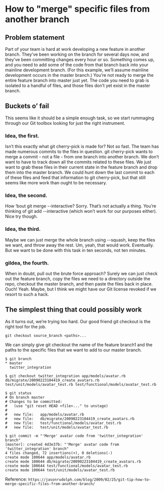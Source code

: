 # How to "merge" specific files from another branch

## Problem statement

Part of your team is hard at work developing a new feature in another branch. They’ve been working on the branch for several days now, and they’ve been committing changes every hour or so. Something comes up, and you need to add some of the code from that branch back into your mainline development branch. (For this example, we’ll assume mainline development occurs in the master branch.) You’re not ready to merge the entire feature branch into master just yet. The code you need to grab is isolated to a handful of files, and those files don’t yet exist in the master branch.

## Buckets o’ fail

This seems like it should be a simple enough task, so we start rummaging through our Git toolbox looking for just the right instrument.

### Idea, the first.

Isn’t this exactly what git cherry-pick is made for? Not so fast. The team has made numerous commits to the files in question. git cherry-pick wants to merge a commit - not a file - from one branch into another branch. We don’t want to have to track down all the commits related to these files. We just want to grab these files in their current state in the feature branch and drop them into the master branch. We could hunt down the last commit to each of these files and feed that information to git cherry-pick, but that still seems like more work than ought to be necessary.

### Idea, the second.

How ‘bout git merge --interactive? Sorry. That’s not actually a thing. You’re thinking of git add --interactive (which won’t work for our purposes either). Nice try though.

### Idea, the third.

Maybe we can just merge the whole branch using --squash, keep the files we want, and throw away the rest. Um, yeah, that would work. Eventually. But we want to be done with this task in ten seconds, not ten minutes.

### giIdea, the fourth.

When in doubt, pull out the brute force approach? Surely we can just check out the feature branch, copy the files we need to a directory outside the repo, checkout the master branch, and then paste the files back in place. Ouch! Yeah. Maybe, but I think we might have our Git license revoked if we resort to such a hack.

## The simplest thing that could possibly work

As it turns out, we’re trying too hard. Our good friend git checkout is the right tool for the job.

```shell script
git checkout source_branch <paths>...
```

We can simply give git checkout the name of the feature branch1 and the paths to the specific files that we want to add to our master branch.

```shell script
$ git branch
* master
  twitter_integration

$ git checkout twitter_integration app/models/avatar.rb db/migrate/20090223104419_create_avatars.rb test/unit/models/avatar_test.rb test/functional/models/avatar_test.rb

$ git status
# On branch master
# Changes to be committed:
#   (use "git reset HEAD <file>..." to unstage)
#
#	new file:   app/models/avatar.rb
#	new file:   db/migrate/20090223104419_create_avatars.rb
#	new file:   test/functional/models/avatar_test.rb
#	new file:   test/unit/models/avatar_test.rb

$ git commit -m "'Merge' avatar code from 'twitter_integration' branch"
[master]: created 4d3e37b: "'Merge' avatar code from 'twitter_integration' branch"
4 files changed, 72 insertions(+), 0 deletions(-)
create mode 100644 app/models/avatar.rb
create mode 100644 db/migrate/20090223104419_create_avatars.rb
create mode 100644 test/functional/models/avatar_test.rb
create mode 100644 test/unit/models/avatar_test.rb
```

Reference: `https://jasonrudolph.com/blog/2009/02/25/git-tip-how-to-merge-specific-files-from-another-branch/`
